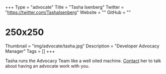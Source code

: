 +++
Type = "advocate"
Title = "Tasha Isenberg"
Twitter = "https://twitter.com/TashaIsenberg"
Website = ""
GitHub = ""
# 250x250
Thumbnail = "img/advocate/tasha.jpg"
Description = "Developer Advocacy Manager"
Tags = []
+++

Tasha runs the Advocacy Team like a well oiled machine. [Contact](tisenberg@vmware.com) her to talk about having an advocate work with you.
